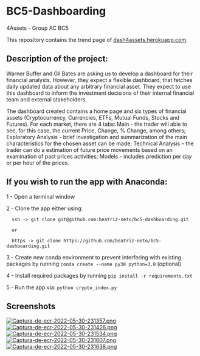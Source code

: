 # BC5-Dashboarding

 4Assets - Group AC BC5

This repository contains the trend page of [dash4assets.herokuapp.com](https://dash4assets.herokuapp.com).

## Description of the project:
Warner Buffer and Gil Bates are asking us to develop a dashboard for their financial analysts. However, they expect a flexible dashboard, that fetches daily updated data about any arbitrary financial asset. They expect to use this dashboard to inform the investment decisions of their internal financial team and external stakeholders.

The dashboard created contains a home page and six types of financial assets (Cryptocurrency, Currencies, ETFs, Mutual Funds, Stocks and Futures). For each market, there are 4 tabs: Main - the trader will able to see, for this case, the current Price, Change, % Change, among others; Exploratory Analysis - brief investigation and summarization of the main characteristics for the chosen asset can be made; Technical Analysis – the trader can do a estimation of future price movements based on an examination of past prices activities; Models - includes prediction per day or per hour of the prices.



## If you wish to run the app with Anaconda:

1 - Open a terminal window

2 - Clone the app either using:

      ssh -> git clone git@github.com:beatriz-neto/bc5-dashboarding.git 
      
      or
      
      https -> git clone https://github.com/beatriz-neto/bc5-dashboarding.git
      
3 - Create new conda environment to prevent interfering with existing packages by running `conda create --name py38 python=3.8` (optional)

4 - Install required packages by running `pip install -r requirements.txt`

5 - Run the app via: `python crypto_index.py`

## Screenshots

[![Captura-de-ecr-2022-05-30-231357.png](https://i.postimg.cc/cJhX5SBj/Captura-de-ecr-2022-05-30-231357.png)](https://postimg.cc/Fffy7wqg)
[![Captura-de-ecr-2022-05-30-231426.png](https://i.postimg.cc/qRZQ4xYx/Captura-de-ecr-2022-05-30-231426.png)](https://postimg.cc/tZWFzW9s)
[![Captura-de-ecr-2022-05-30-231534.png](https://i.postimg.cc/Z5hGGJ6K/Captura-de-ecr-2022-05-30-231534.png)](https://postimg.cc/qzjDnVm9)
[![Captura-de-ecr-2022-05-30-231607.png](https://i.postimg.cc/L4cwPmCB/Captura-de-ecr-2022-05-30-231607.png)](https://postimg.cc/z3kxZY1V)
[![Captura-de-ecr-2022-05-30-231638.png](https://i.postimg.cc/MK14bggk/Captura-de-ecr-2022-05-30-231638.png)](https://postimg.cc/4mNBX2Jw)





